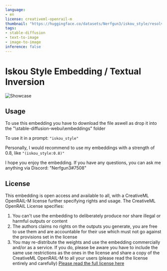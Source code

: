 ```yaml
---
language:
- en
license: creativeml-openrail-m
thumbnail: "https://huggingface.co/datasets/Nerfgun3/iskou_style/resolve/main/iskou_showcase.png"
tags:
- stable-diffusion
- text-to-image
- image-to-image
inference: false
---
```


# Iskou Style Embedding / Textual Inversion

<img alt="Showcase" src="https://huggingface.co/datasets/Nerfgun3/iskou_style/resolve/main/iskou_showcase.png"/>

## Usage

To use this embedding you have to download the file aswell as drop it into the "\stable-diffusion-webui\embeddings" folder

To use it in a prompt: ```"iskou_style"```

Personally, I would recommend to use my embeddings with a strength of 0.8, like ```"(iskou_style:0.8)"```

I hope you enjoy the embedding. If you have any questions, you can ask me anything via Discord: "Nerfgun3#7508"

## License

This embedding is open access and available to all, with a CreativeML OpenRAIL-M license further specifying rights and usage.
The CreativeML OpenRAIL License specifies: 

1. You can't use the embedding to deliberately produce nor share illegal or harmful outputs or content 
2. The authors claims no rights on the outputs you generate, you are free to use them and are accountable for their use which must not go against the provisions set in the license
3. You may re-distribute the weights and use the embedding commercially and/or as a service. If you do, please be aware you have to include the same use restrictions as the ones in the license and share a copy of the CreativeML OpenRAIL-M to all your users (please read the license entirely and carefully)
[Please read the full license here](https://huggingface.co/spaces/CompVis/stable-diffusion-license)